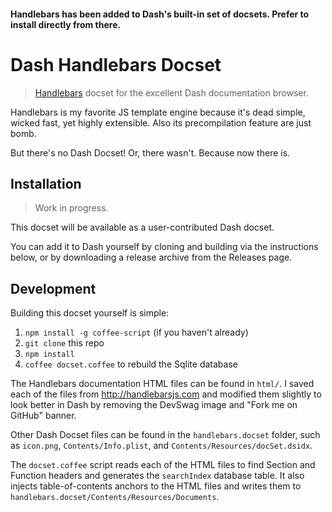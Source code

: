 #### Handlebars has been added to Dash's built-in set of docsets. Prefer to install directly from there.

# Dash Handlebars Docset

> [Handlebars](http://handlebarsjs.com) docset for the excellent Dash documentation browser.

Handlebars is my favorite JS template engine because it's dead simple, wicked fast, yet highly extensible. Also its precompilation feature are just bomb.

But there's no Dash Docset! Or, there wasn't. Because now there is.

## Installation
> Work in progress.

This docset will be available as a user-contributed Dash docset.

You can add it to Dash yourself by cloning and building via the instructions below, or by downloading a release archive from the Releases page.

## Development
Building this docset yourself is simple:

1. `npm install -g coffee-script` (if you haven't already)
2. `git clone` this repo
3. `npm install`
4. `coffee docset.coffee` to rebuild the Sqlite database

The Handlebars documentation HTML files can be found in `html/`. I saved each of the files from http://handlebarsjs.com and modified them slightly to look better in Dash by removing the DevSwag image and "Fork me on GitHub" banner.

Other Dash Docset files can be found in the `handlebars.docset` folder, such as `icon.png`, `Contents/Info.plist`, and `Contents/Resources/docSet.dsidx`.

The `docset.coffee` script reads each of the HTML files to find Section and Function headers and generates the `searchIndex` database table. It also injects table-of-contents anchors to the HTML files and writes them to `handlebars.docset/Contents/Resources/Documents`.
